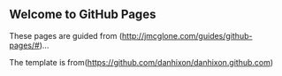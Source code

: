 ## Welcome to GitHub Pages

These pages are guided from (http://jmcglone.com/guides/github-pages/#)...

The template is from(https://github.com/danhixon/danhixon.github.com)
